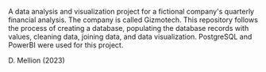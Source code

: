 A data analysis and visualization project for a fictional company's quarterly financial analysis. The company is called Gizmotech. This repository follows the process of creating a database, populating the database records with values, cleaning data, joining data, and data visualization. PostgreSQL and PowerBI were used for this project.

D. Mellion (2023)
